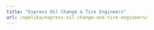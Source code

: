 ```yaml
---
title: "Express Oil Change & Tire Engineers"
url: /opelika/express-oil-change-and-tire-engineers/
---
```

